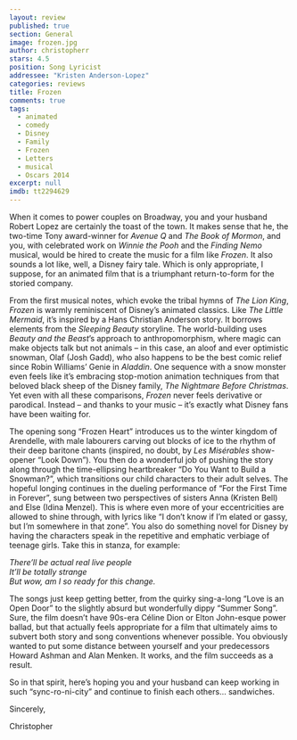 ```yaml
---
layout: review
published: true
section: General
image: frozen.jpg
author: christopherr
stars: 4.5
position: Song Lyricist
addressee: "Kristen Anderson-Lopez"
categories: reviews
title: Frozen
comments: true
tags: 
  - animated
  - comedy
  - Disney
  - Family
  - Frozen
  - Letters
  - musical
  - Oscars 2014
excerpt: null
imdb: tt2294629
---
```


<p>When it comes to power couples on Broadway, you and your husband Robert Lopez are certainly the toast of the town. It makes sense that he, the two-time Tony award-winner for <em>Avenue Q</em> and <em>The Book of Mormon</em>, and you, with celebrated work on <em>Winnie the Pooh</em> and the <em>Finding Nemo</em> musical, would be hired to create the music for a film like <em>Frozen</em>. It also sounds a lot like, well, a Disney fairy tale. Which is only appropriate, I suppose, for an animated film that is a triumphant return-to-form for the storied company.</p>
<p>From the first musical notes, which evoke the tribal hymns of <em>The Lion King</em>, <em>Frozen</em> is warmly reminiscent of Disney&rsquo;s animated classics. Like <em>The Little Mermaid</em>, it&rsquo;s inspired by a Hans Christian Anderson story. It borrows elements from the <em>Sleeping Beauty </em>storyline. The world-building uses <em>Beauty and the Beast</em>&rsquo;s approach to anthropomorphism, where magic can make objects talk but not animals &ndash; in this case, an aloof and ever optimistic snowman, Olaf (Josh Gadd), who also happens to be the best comic relief since Robin Williams&rsquo; Genie in <em>Aladdin</em>. One sequence with a snow monster even feels like it&rsquo;s embracing stop-motion animation techniques from that beloved black sheep of the Disney family, <em>The Nightmare Before Christmas</em>. Yet even with all these comparisons, <em>Frozen</em> never feels derivative or parodical. Instead &ndash; and thanks to your music &ndash; it&rsquo;s exactly what Disney fans have been waiting for.</p>
<p>The opening song &ldquo;Frozen Heart&rdquo; introduces us to the winter kingdom of Arendelle, with male labourers carving out blocks of ice to the rhythm of their deep baritone chants (inspired, no doubt, by <em>Les Mis&eacute;rables</em> show-opener &ldquo;Look Down&rdquo;). You then do a wonderful job of pushing the story along through the time-ellipsing heartbreaker &ldquo;Do You Want to Build a Snowman?&rdquo;, which transitions our child characters to their adult selves. The hopeful longing continues in the dueling performance of &ldquo;For the First Time in Forever&rdquo;, sung between two perspectives of sisters Anna (Kristen Bell) and Else (Idina Menzel). This is where even more of your eccentricities are allowed to shine through, with lyrics like &ldquo;I don&rsquo;t know if I&rsquo;m elated or gassy, but I&rsquo;m somewhere in that zone&rdquo;. You also do something novel for Disney by having the characters speak in the repetitive and emphatic verbiage of teenage girls. Take this in stanza, for example:</p>
<p><em>There&#8217;ll be actual real live people</em><br /> <em>It&#8217;ll be totally strange</em><br /> <em>But wow, am I so ready for this change.</em></p>
<p>The songs just keep getting better, from the quirky sing-a-long &ldquo;Love is an Open Door&rdquo; to the slightly absurd but wonderfully dippy &ldquo;Summer Song&rdquo;. Sure, the film doesn&rsquo;t have 90s-era C&eacute;line Dion or Elton John-esque power ballad, but that actually feels appropriate for a film that ultimately aims to subvert both story and song conventions whenever possible. You obviously wanted to put some distance between yourself and your predecessors Howard Ashman and Alan Menken. It works, and the film succeeds as a result.</p>
<p>So in that spirit, here&rsquo;s hoping you and your husband can keep working in such &ldquo;sync-ro-ni-city&rdquo; and continue to finish each others&hellip; sandwiches.&nbsp;</p>
<p>Sincerely,</p>
<p>Christopher</p>
